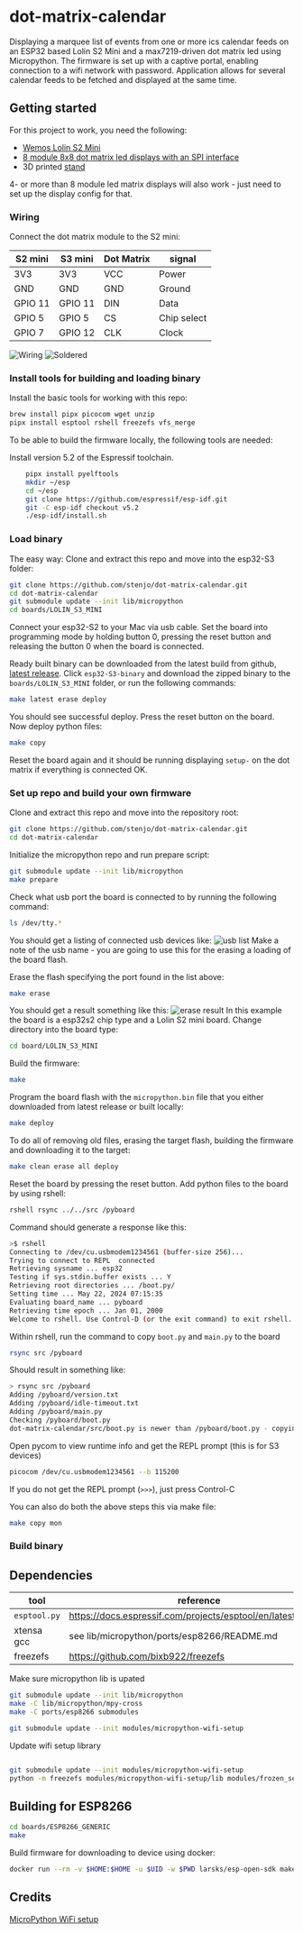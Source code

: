 # dot-matrix-calendar

Displaying a marquee list of events from one or more ics calendar feeds on an ESP32 based Lolin S2 Mini and a max7219-driven dot matrix led using Micropython. The firmware is set up with a captive portal, enabling 
connection to a wifi network with password.
Application allows for several calendar feeds to be fetched and displayed at the same time.


## Getting started

For this project to work, you need the following:

- [Wemos Lolin S2 Mini](https://elkim.no/produkt/esp32-s2-mini-v1-0-0/)
- [8 module 8x8 dot matrix led displays with an SPI interface](https://www.aliexpress.com/item/1005006246992859.html?channel=twinner)
- 3D printed [stand](stand/README.md)

4- or more than 8 module led matrix displays will also work - just need to set up the display config for that.

### Wiring

Connect the dot matrix module to the S2 mini:

| S2 mini | S3 mini | Dot Matrix | signal      |
|---------|---------|------------|-------------|
| 3V3     | 3V3     | VCC        | Power       |
| GND     | GND     | GND        | Ground      |
| GPIO 11 | GPIO 11 | DIN        | Data        |
| GPIO 5  | GPIO 5  | CS         | Chip select |
| GPIO 7  | GPIO 12 | CLK        | Clock       |

![Wiring](resources/wiring.png)
![Soldered](resources/soldered.jpg)

### Install tools for building and loading binary

Install the basic tools for working with this repo:
```bash
brew install pipx picocom wget unzip
pipx install esptool rshell freezefs vfs_merge 
```

To be able to build the firmware locally, the following tools are needed:

Install version 5.2 of the Espressif toolchain.

```bash
    pipx install pyelftools
    mkdir ~/esp
    cd ~/esp
    git clone https://github.com/espressif/esp-idf.git
    git -C esp-idf checkout v5.2
    ./esp-idf/install.sh
```

### Load binary

The easy way:
Clone and extract this repo and move into the esp32-S3 folder:

```bash
git clone https://github.com/stenjo/dot-matrix-calendar.git
cd dot-matrix-calendar
git submodule update --init lib/micropython
cd boards/LOLIN_S3_MINI
```

Connect your esp32-S2 to your Mac via usb cable. Set the board into programming mode by holding button 0, pressing the reset button and releasing the button 0 when the board is connected.

Ready built binary can be downloaded from the latest build from github, [latest release](https://github.com/stenjo/dot-matrix-calendar/releases/latest). Click `esp32-S3-binary` and download the zipped binary to the `boards/LOLIN_S3_MINI` folder, or run the following commands:

```bash
make latest erase deploy
```

You should see successful deploy.
Press the reset button on the board.
Now deploy python files:

```bash
make copy
```

Reset the board again and it should be running displaying `setup-` on the dot matrix if everything is connected OK. 

### Set up repo and build your own firmware

Clone and extract this repo and move into the repository root:

```bash
git clone https://github.com/stenjo/dot-matrix-calendar.git
cd dot-matrix-calendar
```

Initialize the micropython repo and run prepare script:

```bash
git submodule update --init lib/micropython
make prepare
```

Check what usb port the board is connected to by running the following command:

```bash
ls /dev/tty.*
```

You should get a listing of connected usb devices like:
![usb list](resources/usb-name.png)
Make a note of the usb name - you are going to use this for the erasing a loading of the board flash.

Erase the flash specifying the port found in the list above:

```bash
make erase
```

You should get a result something like this:
![erase result](resources/erasing-flash.png)
In this example the board is a esp32s2 chip type and a Lolin S2 mini board. Change directory into the board type:

```bash
cd board/LOLIN_S3_MINI
```

Build the firmware:

```bash
make
```

Program the board flash with the `micropython.bin` file that you either downloaded from latest release or built locally:

```bash
make deploy
```

To do all of removing old files, erasing the target flash, building the firmware and downloading it to the target:

```bash
make clean erase all deploy
```

Reset the board by pressing the reset button.
Add python files to the board by using rshell:

```bash
rshell rsync ../../src /pyboard
```

Command should generate a response like this:

```bash
>$ rshell
Connecting to /dev/cu.usbmodem1234561 (buffer-size 256)...
Trying to connect to REPL  connected
Retrieving sysname ... esp32
Testing if sys.stdin.buffer exists ... Y
Retrieving root directories ... /boot.py/
Setting time ... May 22, 2024 07:15:35
Evaluating board_name ... pyboard
Retrieving time epoch ... Jan 01, 2000
Welcome to rshell. Use Control-D (or the exit command) to exit rshell.
```

Within rshell, run the command to copy `boot.py` and `main.py` to the board

```bash
rsync src /pyboard
```

Should result in something like:

```bash
> rsync src /pyboard
Adding /pyboard/version.txt
Adding /pyboard/idle-timeout.txt
Adding /pyboard/main.py
Checking /pyboard/boot.py
dot-matrix-calendar/src/boot.py is newer than /pyboard/boot.py - copying
```

Open pycom to view runtime info and get the REPL prompt (this is for S3 devices)

```bash
picocom /dev/cu.usbmodem1234561 --b 115200
```

If you do not get the REPL prompt (` >>> `), just press Control-C

You can also do both the above steps this via make file:

```bash
make copy mon
```

### Build binary

## Dependencies
| tool            | reference        |
|-----------------|------------------|
| `esptool.py`    | https://docs.espressif.com/projects/esptool/en/latest/esp32/ |
| xtensa gcc      | see lib/micropython/ports/esp8266/README.md |
| freezefs        | https://github.com/bixb922/freezefs |

Make sure micropython lib is upated

``` bash
git submodule update --init lib/micropython
make -C lib/micropython/mpy-cross
make -C ports/esp8266 submodules

git submodule update --init modules/micropython-wifi-setup
```

Update wifi setup library

``` bash

git submodule update --init modules/micropython-wifi-setup
python -m freezefs modules/micropython-wifi-setup/lib modules/frozen_setup.py -ov always

```

## Building for ESP8266
```bash
cd boards/ESP8266_GENERIC
make
```

Build firmware for downloading to device using docker:

```bash
docker run --rm -v $HOME:$HOME -u $UID -w $PWD larsks/esp-open-sdk make PYTHON=python3
```


## Credits

[MicroPython WiFi setup](https://github.com/george-hawkins/micropython-wifi-setup)